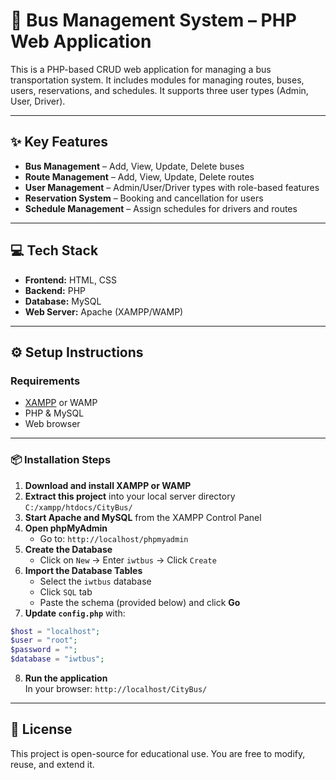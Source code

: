 
# 🚌 Bus Management System – PHP Web Application

This is a PHP-based CRUD web application for managing a bus transportation system. It includes modules for managing routes, buses, users, reservations, and schedules. It supports three user types (Admin, User, Driver).

---

## ✨ Key Features

- **Bus Management** – Add, View, Update, Delete buses
- **Route Management** – Add, View, Update, Delete routes
- **User Management** – Admin/User/Driver types with role-based features
- **Reservation System** – Booking and cancellation for users
- **Schedule Management** – Assign schedules for drivers and routes

---

## 💻 Tech Stack

- **Frontend:** HTML, CSS
- **Backend:** PHP
- **Database:** MySQL
- **Web Server:** Apache (XAMPP/WAMP)

---

## ⚙️ Setup Instructions

### Requirements

- [XAMPP](https://www.apachefriends.org/index.html) or WAMP
- PHP & MySQL
- Web browser

---

### 📦 Installation Steps

1. **Download and install XAMPP or WAMP**
2. **Extract this project** into your local server directory  
   `C:/xampp/htdocs/CityBus/`
3. **Start Apache and MySQL** from the XAMPP Control Panel
4. **Open phpMyAdmin**  
   - Go to: `http://localhost/phpmyadmin`
5. **Create the Database**
   - Click on `New` → Enter `iwtbus` → Click `Create`
6. **Import the Database Tables**
   - Select the `iwtbus` database
   - Click `SQL` tab
   - Paste the schema (provided below) and click **Go**
7. **Update `config.php`** with:
```php
$host = "localhost";
$user = "root";
$password = "";
$database = "iwtbus";
```
8. **Run the application**  
   In your browser: `http://localhost/CityBus/`

---

## 📃 License

This project is open-source for educational use. You are free to modify, reuse, and extend it.
